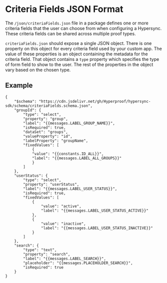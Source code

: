 # Criteria Fields JSON Format

The `/json/criteriaFields.json` file in a package defines one or more criteria fields that the user can choose from when configuring a Hypersync. These criteria fields can be shared across multiple proof types.

`criteriaFields.json` should expose a single JSON object. There is one property on this object for every criteria field used by your custom app. The value of these properties is an object containing the metadata for the criteria field. That object contains a `type` property which specifies the type of form field to show to the user. The rest of the properties in the object vary based on the chosen type.

## Example

```
{
    "$schema": "https://cdn.jsdelivr.net/gh/Hyperproof/hypersync-sdk/schema/criteriaFields.schema.json",
    "groupId": {
        "type": "select",
        "property": "group",
        "label": "{{messages.LABEL_GROUP_NAME}}",
        "isRequired": true,
        "dataSet": "groups",
        "valueProperty": "id",
        "labelProperty": "groupName",
        "fixedValues": [
            {
            "value": "{{constants.ID_ALL}}",
            "label": "{{messages.LABEL_ALL_GROUPS}}"
            }
        ]
    },
    "userStatus": {
        "type": "select",
        "property": "userStatus",
        "label": "{{messages.LABEL_USER_STATUS}}",
        "isRequired": true,
        "fixedValues": [
            {
                "value": "active",
                "label": "{{messages.LABEL_USER_STATUS_ACTIVE}}"
            },
            {
                "value": "inactive",
                "label": "{{messages.LABEL_USER_STATUS_INACTIVE}}"
            }
        ]
    },
    "search": {
        "type": "text",
        "property": "search",
        "label": "{{messages.LABEL_SEARCH}}",
        "placeholder": "{{messages.PLACEHOLDER_SEARCH}}",
        "isRequired": true
    }
}
```
